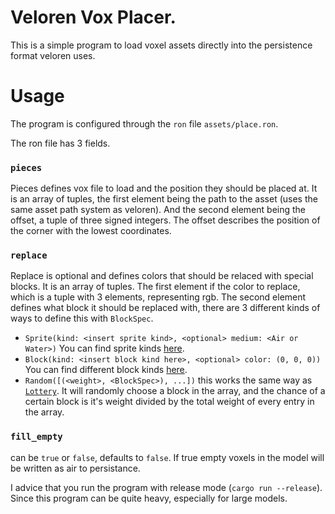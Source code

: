 
# Veloren Vox Placer.

This is a simple program to load voxel assets directly into the persistence format veloren uses. 

# Usage

The program is configured through the `ron` file `assets/place.ron`.

The ron file has 3 fields.


### `pieces`
Pieces defines vox file to load and the position they should be placed at. It is an array of tuples, the first element being the path to the asset (uses the same asset path system as veloren). And the second element being the offset, a tuple of three signed integers. The offset describes the position of the corner with the lowest coordinates.

### `replace`
Replace is optional and defines colors that should be relaced with special blocks. It is an array of tuples. The first element if the color to replace, which is a tuple with 3 elements, representing rgb. The second element defines what block it should be replaced with, there are 3 different kinds of ways to define this with `BlockSpec`.

- `Sprite(kind: <insert sprite kind>, <optional> medium: <Air or Water>)`
You can find sprite kinds [here](https://docs.veloren.net/veloren_common/terrain/sprite/enum.SpriteKind.html).
- `Block(kind: <insert block kind here>, <optional> color: (0, 0, 0))` You can find different block kinds [here](https://docs.veloren.net/veloren_common/terrain/block/enum.BlockKind.html).
- `Random([(<weight>, <BlockSpec>), ...])` this works the same way as [`Lottery`](https://docs.veloren.net/veloren_common/lottery/struct.Lottery.html). It will randomly choose a block in the array, and the chance of a certain block is it's weight divided by the total weight of every entry in the array.

### `fill_empty`
can be `true` or `false`, defaults to `false`. If true empty voxels in the model will be written as air to persistance.


I advice that you run the program with release mode (`cargo run --release`). Since this program can be quite heavy, especially for large models.